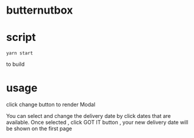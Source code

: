 # butternutbox

# script

```
yarn start
```

to build

# usage

click change button to render Modal

You can select and change the delivery date by click dates that are available. Once selected , click GOT IT button , your new delivery date will be shown on the first page
